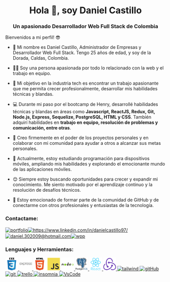 <h1 align="center">Hola 👋, soy Daniel Castillo</h1>
<h3 align="center">Un apasionado Desarrollador Web Full Stack de Colombia</h3>

Bienvenidos a mi perfil! 😎

- 👋 Mi nombre es Daniel Castillo,  Administrador de Empresas y Desarrollador Web Full Stack. Tengo 25 años de edad, y soy de la Dorada, Caldas, Colombia. 

- 👩‍💻 Soy una persona apasionada por todo lo relacionado con la web y el trabajo en equipo.

- 🎯 Mi objetivo en la industria tech es encontrar un trabajo apasionante que me permita crecer profesionalmente, desarrollar mis habilidades técnicas y blandas.

- 💻 Durante mi paso por el bootcamp de Henry, desarrollé habilidades técnicas y blandas en áreas como **Javascript, ReactJS, Redux, Git, Node.js, Express, Sequelize, PostgreSQL, HTML y CSS**. También adquirí habilidades en **trabajo en equipo, resolución de problemas y comunicación, entre otras**.

- 🌱 Creo firmemente en el poder de los proyectos personales y en colaborar con mi comunidad para ayudar a otros a alcanzar sus metas personales.

- 📱 Actualmente, estoy estudiando programación para dispositivos móviles, ampliando mis habilidades y explorando el emocionante mundo de las aplicaciones móviles.

- 😊 Siempre estoy buscando oportunidades para crecer y expandir mi conocimiento. Me siento motivado por el aprendizaje continuo y la resolución de desafíos técnicos.

- 👥 Estoy emocionado de formar parte de la comunidad de GitHub y de conectarme con otros profesionales y entusiastas de la tecnología.

<h3 align="left">Contactame:</h3>
<p align="left"><a href="https://developercol.netlify.app/" target="blank"><img align="center" src="https://clipground.com/images/pagina-web-logo-png.png" alt="portfolio" width="40" height="40" /></a><a href="https://www.linkedin.com/in/danielcastillo97/" target="blank"><img align="center" src="https://pngimg.com/uploads/linkedIn/linkedIn_PNG8.png" alt="https://www.linkedin.com/in/danielcastillo97/" width="40" height="40" /></a><a href="mailto:daniel.302009@hotmail.com" target="blank"><img align="center" src="https://th.bing.com/th/id/R.4a2ec2d286c3ec64f77bf5f677226ec7?rik=1%2fEiPakgpgGB7Q&pid=ImgRaw&r=0" alt="daniel.302009@hotmail.com" width="40" height="40" /></a><a href="https://wa.me/+573116984474" target="blank"><img align="center" src="https://th.bing.com/th/id/R.81f9842aa3f3882c3a1d072a026e83cb?rik=2sliihRQF7erqQ&pid=ImgRaw&r=0" alt="wpp" width="40"  height="40" /></a>
</p>

<h3 align="left">Lenguajes y Herramientas:</h3>
<p align="left"> <a href="https://www.w3schools.com/css/" target="_blank" rel="noreferrer"> <img src="https://raw.githubusercontent.com/devicons/devicon/master/icons/css3/css3-original-wordmark.svg" alt="css3" width="40" height="40"/> </a> <a href="https://expressjs.com" target="_blank" rel="noreferrer"> <img src="https://raw.githubusercontent.com/devicons/devicon/master/icons/express/express-original-wordmark.svg" alt="express" width="40" height="40"/> </a><a href="https://www.w3.org/html/" target="_blank" rel="noreferrer"> <img src="https://raw.githubusercontent.com/devicons/devicon/master/icons/html5/html5-original-wordmark.svg" alt="html5" width="40" height="40"/></a> <a href="https://developer.mozilla.org/en-US/docs/Web/JavaScript" target="_blank" rel="noreferrer"> <img src="https://raw.githubusercontent.com/devicons/devicon/master/icons/javascript/javascript-original.svg" alt="javascript" width="40" height="40"/> </a> <a href="https://nodejs.org" target="_blank" rel="noreferrer"> <img src="https://raw.githubusercontent.com/devicons/devicon/master/icons/nodejs/nodejs-original-wordmark.svg" alt="nodejs" width="40" height="40"/> </a> <a href="https://www.postgresql.org" target="_blank" rel="noreferrer"> <img src="https://raw.githubusercontent.com/devicons/devicon/master/icons/postgresql/postgresql-original-wordmark.svg" alt="postgresql" width="40" height="40"/> </a> <a href="https://reactjs.org/" target="_blank" rel="noreferrer"> <img src="https://raw.githubusercontent.com/devicons/devicon/master/icons/react/react-original-wordmark.svg" alt="react" width="40" height="40"/> </a> <a href="https://redux.js.org" target="_blank" rel="noreferrer"> <img src="https://raw.githubusercontent.com/devicons/devicon/master/icons/redux/redux-original.svg" alt="redux" width="40" height="40"/> </a> <a href="https://tailwindcss.com/" target="_blank" rel="noreferrer"> <img src="https://www.vectorlogo.zone/logos/tailwindcss/tailwindcss-icon.svg" alt="tailwind" width="40" height="40"/> </a><a href="https://github.com/" target="_blank" rel="noreferrer"> <img src="https://th.bing.com/th/id/R.3c9a179b0bf79582767fb3ebd6fb5f91?rik=agqzQqezmqg3YA&pid=ImgRaw&r=0" alt="gitHub" height="40"/> </a><a href="https://git-scm.com/" target="_blank" rel="noreferrer"> <img src="https://www.vectorlogo.zone/logos/git-scm/git-scm-icon.svg" alt="git" width="40" height="40"/> </a><a href="https://trello.com/" target="_blank" rel="noreferrer"> <img src="https://th.bing.com/th/id/R.eabd5c77596bc150cccf81cb0f19a007?rik=uCJzCUG3Cmb4Pw&pid=ImgRaw&r=0" alt="trello" width="70" height="40"/> </a><a href="https://docs.insomnia.rest/" target="_blank" rel="noreferrer"> <img src="https://th.bing.com/th/id/OIP.o1M-6qZLNNF0A0yOzANYhgAAAA?pid=ImgDet&rs=1" alt="insomnia" width="40" height="40"/> </a><a href="https://code.visualstudio.com/" target="_blank" rel="noreferrer"> <img src="https://th.bing.com/th/id/R.e9bf0e85e8ea4d8da471d53e6bc8845a?rik=KcsyiWpXOqDSOw&pid=ImgRaw&r=0" alt="VsCode" height="40"/> </a></p>
